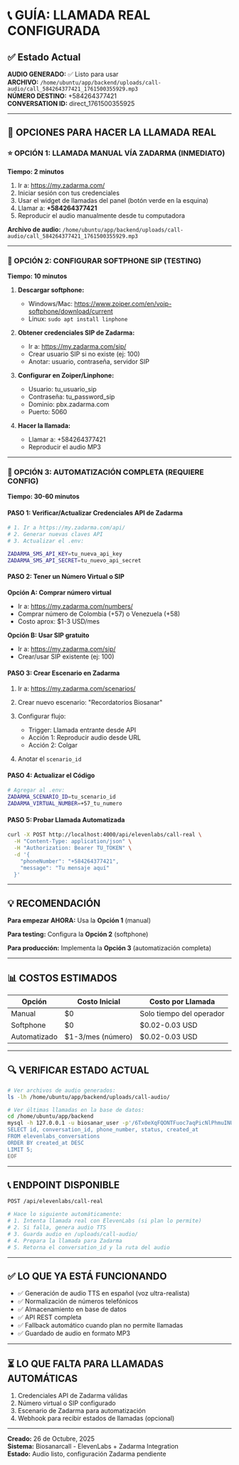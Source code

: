 # 📞 GUÍA: LLAMADA REAL CONFIGURADA

## ✅ Estado Actual

**AUDIO GENERADO:** ✅ Listo para usar  
**ARCHIVO:** `/home/ubuntu/app/backend/uploads/call-audio/call_584264377421_1761500355929.mp3`  
**NÚMERO DESTINO:** +584264377421  
**CONVERSATION ID:** direct_1761500355925

---

## 🎯 OPCIONES PARA HACER LA LLAMADA REAL

### ⭐ OPCIÓN 1: LLAMADA MANUAL VÍA ZADARMA (INMEDIATO)

**Tiempo: 2 minutos**

1. Ir a: https://my.zadarma.com/
2. Iniciar sesión con tus credenciales
3. Usar el widget de llamadas del panel (botón verde en la esquina)
4. Llamar a: **+584264377421**
5. Reproducir el audio manualmente desde tu computadora

**Archivo de audio:** `/home/ubuntu/app/backend/uploads/call-audio/call_584264377421_1761500355929.mp3`

---

### 🔧 OPCIÓN 2: CONFIGURAR SOFTPHONE SIP (TESTING)

**Tiempo: 10 minutos**

1. **Descargar softphone:**
   - Windows/Mac: https://www.zoiper.com/en/voip-softphone/download/current
   - Linux: `sudo apt install linphone`

2. **Obtener credenciales SIP de Zadarma:**
   - Ir a: https://my.zadarma.com/sip/
   - Crear usuario SIP si no existe (ej: 100)
   - Anotar: usuario, contraseña, servidor SIP

3. **Configurar en Zoiper/Linphone:**
   - Usuario: tu_usuario_sip
   - Contraseña: tu_password_sip
   - Dominio: pbx.zadarma.com
   - Puerto: 5060

4. **Hacer la llamada:**
   - Llamar a: +584264377421
   - Reproducir el audio MP3

---

### 🚀 OPCIÓN 3: AUTOMATIZACIÓN COMPLETA (REQUIERE CONFIG)

**Tiempo: 30-60 minutos**

#### PASO 1: Verificar/Actualizar Credenciales API de Zadarma

```bash
# 1. Ir a https://my.zadarma.com/api/
# 2. Generar nuevas claves API
# 3. Actualizar el .env:

ZADARMA_SMS_API_KEY=tu_nueva_api_key
ZADARMA_SMS_API_SECRET=tu_nuevo_api_secret
```

#### PASO 2: Tener un Número Virtual o SIP

**Opción A: Comprar número virtual**
- Ir a: https://my.zadarma.com/numbers/
- Comprar número de Colombia (+57) o Venezuela (+58)
- Costo aprox: $1-3 USD/mes

**Opción B: Usar SIP gratuito**
- Ir a: https://my.zadarma.com/sip/
- Crear/usar SIP existente (ej: 100)

#### PASO 3: Crear Escenario en Zadarma

1. Ir a: https://my.zadarma.com/scenarios/
2. Crear nuevo escenario: "Recordatorios Biosanar"
3. Configurar flujo:
   - Trigger: Llamada entrante desde API
   - Acción 1: Reproducir audio desde URL
   - Acción 2: Colgar

4. Anotar el `scenario_id`

#### PASO 4: Actualizar el Código

```bash
# Agregar al .env:
ZADARMA_SCENARIO_ID=tu_scenario_id
ZADARMA_VIRTUAL_NUMBER=+57_tu_numero
```

#### PASO 5: Probar Llamada Automatizada

```bash
curl -X POST http://localhost:4000/api/elevenlabs/call-real \
  -H "Content-Type: application/json" \
  -H "Authorization: Bearer TU_TOKEN" \
  -d '{
    "phoneNumber": "+584264377421",
    "message": "Tu mensaje aquí"
  }'
```

---

## 💡 RECOMENDACIÓN

**Para empezar AHORA:** Usa la **Opción 1** (manual)

**Para testing:** Configura la **Opción 2** (softphone)

**Para producción:** Implementa la **Opción 3** (automatización completa)

---

## 📊 COSTOS ESTIMADOS

| Opción | Costo Inicial | Costo por Llamada |
|--------|---------------|-------------------|
| Manual | $0 | Solo tiempo del operador |
| Softphone | $0 | $0.02-0.03 USD |
| Automatizado | $1-3/mes (número) | $0.02-0.03 USD |

---

## 🔍 VERIFICAR ESTADO ACTUAL

```bash
# Ver archivos de audio generados:
ls -lh /home/ubuntu/app/backend/uploads/call-audio/

# Ver últimas llamadas en la base de datos:
cd /home/ubuntu/app/backend
mysql -h 127.0.0.1 -u biosanar_user -p'/6Tx0eXqFQONTFuoc7aqPicNlPhmuINU' biosanar << 'EOF'
SELECT id, conversation_id, phone_number, status, created_at 
FROM elevenlabs_conversations 
ORDER BY created_at DESC 
LIMIT 5;
EOF
```

---

## 📞 ENDPOINT DISPONIBLE

```bash
POST /api/elevenlabs/call-real

# Hace lo siguiente automáticamente:
# 1. Intenta llamada real con ElevenLabs (si plan lo permite)
# 2. Si falla, genera audio TTS
# 3. Guarda audio en /uploads/call-audio/
# 4. Prepara la llamada para Zadarma
# 5. Retorna el conversation_id y la ruta del audio
```

---

## ✅ LO QUE YA ESTÁ FUNCIONANDO

- ✅ Generación de audio TTS en español (voz ultra-realista)
- ✅ Normalización de números telefónicos
- ✅ Almacenamiento en base de datos
- ✅ API REST completa
- ✅ Fallback automático cuando plan no permite llamadas
- ✅ Guardado de audio en formato MP3

---

## ⏳ LO QUE FALTA PARA LLAMADAS AUTOMÁTICAS

1. Credenciales API de Zadarma válidas
2. Número virtual o SIP configurado
3. Escenario de Zadarma para automatización
4. Webhook para recibir estados de llamadas (opcional)

---

**Creado:** 26 de Octubre, 2025  
**Sistema:** Biosanarcall - ElevenLabs + Zadarma Integration  
**Estado:** Audio listo, configuración Zadarma pendiente
